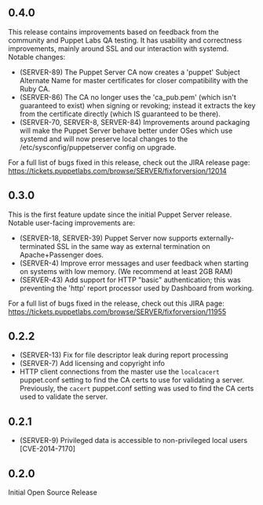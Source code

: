 ## 0.4.0
This release contains improvements based on feedback from the community and
Puppet Labs QA testing. It has usability and correctness improvements, mainly
around SSL and our interaction with systemd. Notable changes:

  * (SERVER-89) The Puppet Server CA now creates a 'puppet' Subject Alternate 
    Name for master certificates for closer compatibility with the Ruby CA.
  * (SERVER-86) The CA no longer uses the 'ca_pub.pem' (which isn't guaranteed
    to exist) when signing or revoking; instead it extracts the key from the 
    certificate directly (which IS guaranteed to be there).
  * (SERVER-70, SERVER-8, SERVER-84) Improvements around packaging will make 
    the Puppet Server behave better under OSes which use systemd and will now 
    preserve local changes to the /etc/sysconfig/puppetserver config on 
    upgrade.

For a full list of bugs fixed in this release, check out the JIRA release page:
https://tickets.puppetlabs.com/browse/SERVER/fixforversion/12014

## 0.3.0
This is the first feature update since the initial Puppet Server release.
Notable user-facing improvements are:

 * (SERVER-18, SERVER-39) Puppet Server now supports externally-terminated SSL 
   in the same way as external termination on Apache+Passenger does.
 * (SERVER-4) Improve error messages and user feedback when starting on systems
   with low memory. (We recommend at least 2GB RAM)
 * (SERVER-43) Add support for HTTP "basic" authentication; this was preventing 
   the 'http' report processor used by Dashboard from working.

For a full list of bugs fixed in the release, check out this JIRA page: 
https://tickets.puppetlabs.com/browse/SERVER/fixforversion/11955

## 0.2.2
 * (SERVER-13) Fix for file descriptor leak during report processing
 * (SERVER-7) Add licensing and copyright info
 * HTTP client connections from the master use the `localcacert` puppet.conf
   setting to find the CA certs to use for validating a server.  Previously, the
   `cacert` puppet.conf setting was used to find the CA certs used to validate
   the server.
 
## 0.2.1
 * (SERVER-9) Privileged data is accessible to non-privileged local users [CVE-2014-7170]

## 0.2.0
 Initial Open Source Release
